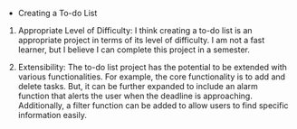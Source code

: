 - Creating a To-do List

1. Appropriate Level of Difficulty: I think creating a to-do list is an appropriate project in terms of its level of difficulty. I am not a fast learner, but I believe I can complete this project in a semester.

2. Extensibility: The to-do list project has the potential to be extended with various functionalities. For example, the core functionality is to add and delete tasks. But, it can be further expanded to include an alarm function that alerts the user when the deadline is approaching. Additionally, a filter function can be added to allow users to find specific information easily.
